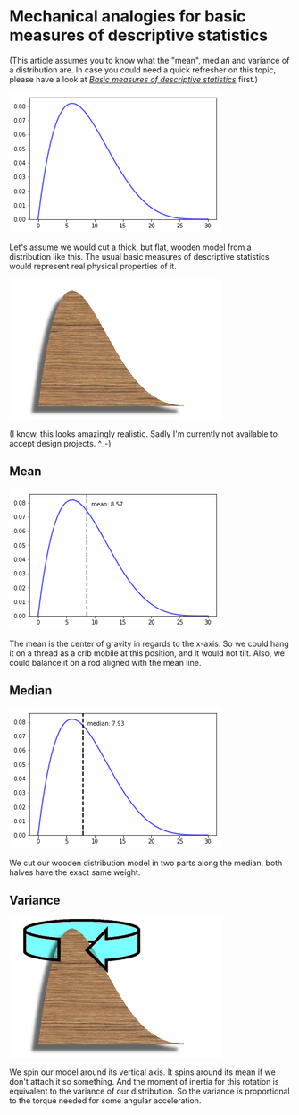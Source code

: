# Mechanical analogies for basic measures of descriptive statistics

(This article assumes you to know what the "mean", median and variance of a distribution are. In case you could need a quick refresher on this topic, please have a look at [*Basic measures of descriptive statistics*](basic_measures_of_descriptive_statistics.md) first.)

![pdf](mechanical_analogies_for_basic_measures_of_descriptive_statistics/pdf.png)

Let's assume we would cut a thick, but flat, wooden model from a distribution like this. The usual basic measures of descriptive statistics would represent real physical properties of it.

![pdf_wooden](mechanical_analogies_for_basic_measures_of_descriptive_statistics/pdf_wooden.png)

(I know, this looks amazingly realistic. Sadly I'm currently not available to accept design projects. ^_-)

## Mean

![pdf_with_mean](mechanical_analogies_for_basic_measures_of_descriptive_statistics/pdf_with_mean.png)

The mean is the center of gravity in regards to the x-axis. So we could hang it on a thread as a crib mobile at this position, and it would not tilt.
Also, we could balance it on a rod aligned with the mean line.

## Median

![pdf_with_median](mechanical_analogies_for_basic_measures_of_descriptive_statistics/pdf_with_median.png)

We cut our wooden distribution model in two parts along the median, both halves have the exact same weight.

## Variance

![rotation](mechanical_analogies_for_basic_measures_of_descriptive_statistics/pdf_rotation.png)

We spin our model around its vertical axis. It spins around its mean if we don't attach it so something. And the moment of inertia for this rotation is equivalent to the variance of our distribution. So the variance is proportional to the torque needed for some angular acceleration.